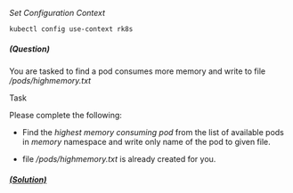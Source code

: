 
*_Set Configuration Context_*

`kubectl config use-context rk8s`

##### (Question)
You are tasked to find a pod consumes more memory and write to file _/pods/highmemory.txt_

Task

Please complete the following:

- Find the _highest memory consuming pod_ from the list of available pods in _memory_ namespace and write only name of the pod to given file.

- file _/pods/highmemory.txt_ is already created for you.


##### [(Solution)](solution.md)